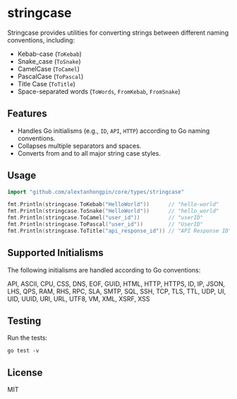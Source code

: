 # stringcase

Stringcase provides utilities for converting strings between different naming conventions, including:

- Kebab-case (`ToKebab`)
- Snake_case (`ToSnake`)
- CamelCase (`ToCamel`)
- PascalCase (`ToPascal`)
- Title Case (`ToTitle`)
- Space-separated words (`ToWords`, `FromKebab`, `FromSnake`)

## Features
- Handles Go initialisms (e.g., `ID`, `API`, `HTTP`) according to Go naming conventions.
- Collapses multiple separators and spaces.
- Converts from and to all major string case styles.

## Usage

```go
import "github.com/alextanhongpin/core/types/stringcase"

fmt.Println(stringcase.ToKebab("HelloWorld"))      // "hello-world"
fmt.Println(stringcase.ToSnake("HelloWorld"))      // "hello_world"
fmt.Println(stringcase.ToCamel("user_id"))         // "userID"
fmt.Println(stringcase.ToPascal("user_id"))        // "UserID"
fmt.Println(stringcase.ToTitle("api_response_id")) // "API Response ID"
```

## Supported Initialisms

The following initialisms are handled according to Go conventions:

API, ASCII, CPU, CSS, DNS, EOF, GUID, HTML, HTTP, HTTPS, ID, IP, JSON, LHS, QPS, RAM, RHS, RPC, SLA, SMTP, SQL, SSH, TCP, TLS, TTL, UDP, UI, UID, UUID, URI, URL, UTF8, VM, XML, XSRF, XSS

## Testing

Run the tests:

```
go test -v
```

## License

MIT
